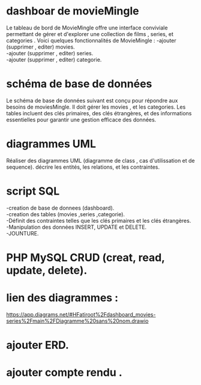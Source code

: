 # dashboar de movieMingle
Le tableau de bord de MovieMingle offre une interface conviviale permettant de gérer et d'explorer une collection de films , series, et categories . Voici quelques fonctionnalités de MovieMingle :
-ajouter (supprimer , editer) movies.                                                                                                                                                                                                                                           
-ajouter (supprimer , editer) series.                                                                                                                                                                                                                                           
-ajouter (supprimer , editer) categorie.                                                                                                                                                                                                                                        
 # schéma de base de données
Le schéma de base de données suivant est conçu pour répondre aux besoins de moviesMingle. Il doit gérer les movies , et les categories. Les tables incluent des clés primaires, des clés étrangères, et des informations essentielles pour garantir une gestion efficace des données.

# diagrammes UML
Réaliser des diagrammes UML (diagramme de class , cas d'utilissation et de sequence).
décrire les entités, les relations, et les contraintes.

# script SQL
-creation de base de donnees (dashboard).                                                                                                                                                                                                                                        
-creation des tables (movies ,series ,categorie).                                                                                                                                                                                                                                
-Définit des contraintes telles que les clés primaires et les clés étrangères.                                                                                                                                                                                                   
-Manipulation des données INSERT, UPDATE et DELETE.                                                                                                                                                                                                                              
-JOUNTURE.                                                                                                                                                                                                                                                                      
# PHP MySQL CRUD (creat, read, update, delete).
# lien des diagrammes :
https://app.diagrams.net/#HFatiroot%2Fdashboard_movies-series%2Fmain%2FDiagramme%20sans%20nom.drawio
# ajouter ERD.
# ajouter compte rendu .
